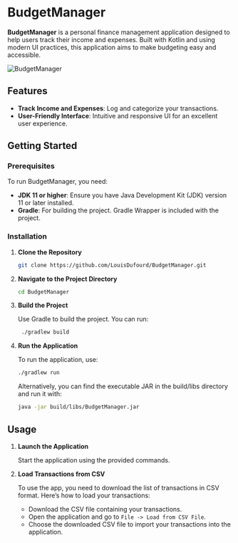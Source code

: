 # BudgetManager

**BudgetManager** is a personal finance management application designed to help users track their income and expenses. Built with Kotlin and using modern UI practices, this application aims to make budgeting easy and accessible.

![BudgetManager](https://cdn.discordapp.com/attachments/778608828417441812/1276061194385489993/image.png?ex=66c82818&is=66c6d698&hm=72ac3ee008d66c019c2e899bd988009bd5de2ce6cd9ce51563a03e8f21d48423&)  <!-- Replace with an actual screenshot or logo if available -->

## Features

- **Track Income and Expenses**: Log and categorize your transactions.
- **User-Friendly Interface**: Intuitive and responsive UI for an excellent user experience.

## Getting Started

### Prerequisites

To run BudgetManager, you need:

- **JDK 11 or higher**: Ensure you have Java Development Kit (JDK) version 11 or later installed.
- **Gradle**: For building the project. Gradle Wrapper is included with the project.

### Installation

1. **Clone the Repository**

   ```sh
   git clone https://github.com/LouisDufourd/BudgetManager.git
   ```

2. **Navigate to the Project Directory**
   ```sh
   cd BudgetManager
   ```
3. **Build the Project**
   
   Use Gradle to build the project. You can run:
   ```sh
    ./gradlew build
    ```
4. **Run the Application**
    
    To run the application, use:
   ```sh
   ./gradlew run
   ```
   Alternatively, you can find the executable JAR in the build/libs directory and run it with:
   ```sh
   java -jar build/libs/BudgetManager.jar
   ```

## Usage

1. **Launch the Application**

   Start the application using the provided commands.

2. **Load Transactions from CSV**

   To use the app, you need to download the list of transactions in CSV format. Here’s how to load your transactions:

    - Download the CSV file containing your transactions.
    - Open the application and go to `File -> Load from CSV File`.
    - Choose the downloaded CSV file to import your transactions into the application.
